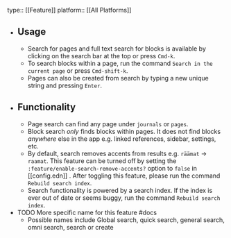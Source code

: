 type:: [[Feature]]
platform:: [[All Platforms]]

- ## Usage
	- Search for pages and full text search for blocks is available by clicking on the search bar at the top or press `Cmd-k`.
	- To search blocks within a page, run the command `Search in the current page` or press `Cmd-shift-k`.
	- Pages can also be created from search by typing a new unique string and pressing `Enter`.
- ## Functionality
	- Page search can find any page under `journals` or `pages`.
	- Block search _only_ finds blocks within pages. It does not find blocks _anywhere_ else in the app e.g. linked references, sidebar, settings, etc.
	- By default, search removes accents from results e.g. `räämat` -> `raamat`. This feature can be turned off by setting the `:feature/enable-search-remove-accents?` option to `false` in [[config.edn]] . After toggling this feature, please run the command `Rebuild search index`.
	- Search functionality is powered by a search index. If the index is ever out of date or seems buggy, run the command `Rebuild search index`.
- TODO More specific name for this feature #docs
	- Possible names include Global search, quick search, general search, omni search, search or create